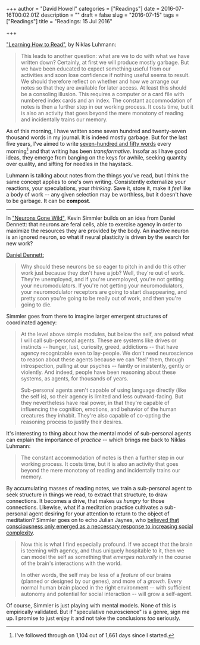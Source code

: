 +++
author = "David Howell"
categories = ["Readings"]
date = 2016-07-16T00:02:01Z
description = ""
draft = false
slug = "2016-07-15"
tags = ["Readings"]
title = "Readings: 15 Jul 2016"

+++


["Learning How to Read"](http://luhmann.surge.sh/learning-how-to-read), by Niklas Luhmann:

> This leads to another question: what are we to do with what we have written down? Certainly, at first we will produce mostly garbage. But we have been educated to expect something useful from our activities and soon lose confidence if nothing useful seems to result. We should therefore reflect on whether and how we arrange our notes so that they are available for later access. At least this should be a consoling illusion. This requires a computer or a card file with numbered index cards and an index. The constant accommodation of notes is then a further step in our working process. It costs time, but it is also an activity that goes beyond the mere monotony of reading and incidentally trains our memory.

As of this morning, I have written some seven hundred and twenty-seven thousand words in my journal. It is indeed mostly garbage. But for the last five years, I've aimed to write [seven-hundred and fifty words](http://750words.com) every morning[^1] and that writing has been _transformative_. Insofar as I have good ideas, they emerge from banging on the keys for awhile, seeking quantity over quality, and sifting for needles in the haystack.

Luhmann is talking about notes from the things you've read, but I think the same concept applies to one's own writing. Consistently externalize your reactions, your speculations, your _thinking_. Save it, store it, make it _feel_ like a body of work -- any given selection may be worthless, but it doesn't have to be garbage. It can be **compost**.

---

In ["Neurons Gone Wild"](http://www.meltingasphalt.com/neurons-gone-wild/), Kevin Simmler builds on an idea from Daniel Dennett: that neurons are feral cells, able to exercise agency in order to maximize the resources they are provided by the body. An inactive neuron is an ignored neuron, so what if neural plasticity is driven by the search for new work?

[Daniel Dennett:](https://www.edge.org/conversation/the-normal-well-tempered-mind)

> Why should these neurons be so eager to pitch in and do this other work just because they don't have a job? Well, they're out of work. They're unemployed, and if you're unemployed, you're not getting your neuromodulators. If you're not getting your neuromodulators, your neuromodulator receptors are going to start disappearing, and pretty soon you're going to be really out of work, and then you're going to die.

Simmler goes from there to imagine larger emergent structures of coordinated agency:

> At the level above simple modules, but below the self, are poised what I will call sub-personal agents. These are systems like drives or instincts -- hunger, lust, curiosity, greed, addictions -- that have agency recognizable even to lay-people. We don't need neuroscience to reason about these agents because we can 'feel' them, through introspection, pulling at our psyches -- faintly or insistently, gently or violently. And indeed, people have been reasoning about these systems, as agents, for thousands of years.
>
> Sub-personal agents aren't capable of using language directly (like the self is), so their agency is limited and less outward-facing. But they nevertheless have real power, in that they're capable of influencing the cognition, emotions, and behavior of the human creatures they inhabit. They're also capable of co-opting the reasoning process to justify their desires.

It's interesting to thing about how the mental model of sub-personal agents can explain the importance of _practice_ -- which brings me back to Niklas Luhmann:

> The constant accommodation of notes is then a further step in our working process. It costs time, but it is also an activity that goes beyond the mere monotony of reading and incidentally trains our memory.

By accumulating masses of reading notes, we train a sub-personal agent to seek structure in things we read, to extract that structure, to draw connections. It becomes a drive, that makes us _hungry_ for those connections. Likewise, what if a meditation practice cultivates a sub-personal agent desiring for your attention to return to the object of meditation? Simmler goes on to echo Julian Jaynes, who [believed that consciousness only emerged as a neccessary response to increasing social complexity](http://nautil.us/issue/24/error/consciousness-began-when-the-gods-stopped-speaking).

> Now this is what I find especially profound. If we accept that the brain is teeming with agency, and thus uniquely hospitable to it, then we can model the self as something that _emerges naturally_ in the course of the brain's interactions with the world.
>
> In other words, the self may be less of a _feature_ of our brains (planned or designed by our genes), and more of a _growth_. Every normal human brain placed in the right environment -- with sufficient autonomy and potential for social interaction -- will grow a self-agent.

Of course, Simmler is just playing with mental models. None of this is empirically validated. But if "speculative neuroscience" is a genre, sign me up. I promise to just enjoy it and not take the conclusions _too_ seriously.

[^1]: I've followed through on 1,104 out of 1,661 days since I started.

